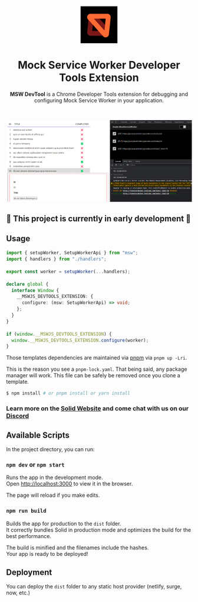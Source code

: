 <br />

<p align="center">
  <img src="https://raw.githubusercontent.com/mswjs/msw/main/media/msw-logo.svg" width="100" alt="Mock Service Worker logo" />
</p>

<h1 align="center">Mock Service Worker Developer Tools Extension</h1>
<p align="center"><strong>MSW DevTool</strong> is a Chrome Developer Tools extension for debugging and configuring Mock Service Worker in your application.</p>

<br />


![img.png](img.png)

## 🚧 This project is currently in early development 🚧

## Usage

```ts
import { setupWorker, SetupWorkerApi } from "msw";
import { handlers } from "./handlers";

export const worker = setupWorker(...handlers);

declare global {
  interface Window {
    __MSWJS_DEVTOOLS_EXTENSION: {
      configure: (msw: SetupWorkerApi) => void;
    };
  }
}

if (window.__MSWJS_DEVTOOLS_EXTENSION) {
  window.__MSWJS_DEVTOOLS_EXTENSION.configure(worker);
}
```

Those templates dependencies are maintained via [pnpm](https://pnpm.io) via `pnpm up -Lri`.

This is the reason you see a `pnpm-lock.yaml`. That being said, any package manager will work. This file can be safely
be removed once you clone a template.

```bash
$ npm install # or pnpm install or yarn install
```

### Learn more on the [Solid Website](https://solidjs.com) and come chat with us on our [Discord](https://discord.com/invite/solidjs)

## Available Scripts

In the project directory, you can run:

### `npm dev` or `npm start`

Runs the app in the development mode.<br>
Open [http://localhost:3000](http://localhost:3000) to view it in the browser.

The page will reload if you make edits.<br>

### `npm run build`

Builds the app for production to the `dist` folder.<br>
It correctly bundles Solid in production mode and optimizes the build for the best performance.

The build is minified and the filenames include the hashes.<br>
Your app is ready to be deployed!

## Deployment

You can deploy the `dist` folder to any static host provider (netlify, surge, now, etc.)
